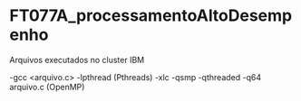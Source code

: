 # FT077A_processamentoAltoDesempenho

Arquivos executados no cluster IBM

-gcc <arquivo.c> -lpthread (Pthreads)
-xlc -qsmp -qthreaded -q64 arquivo.c (OpenMP)
